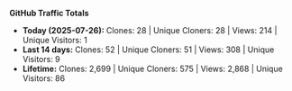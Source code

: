 
**GitHub Traffic Totals**

- **Today (2025-07-26):** Clones: 28 | Unique Cloners: 28 | Views: 214 | Unique Visitors: 1
- **Last 14 days:** Clones: 52 | Unique Cloners: 51 | Views: 308 | Unique Visitors: 9
- **Lifetime:** Clones: 2,699 | Unique Cloners: 575 | Views: 2,868 | Unique Visitors: 86
